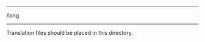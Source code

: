 ******************************************************************************
/lang
******************************************************************************

Translation files should be placed in this directory.
